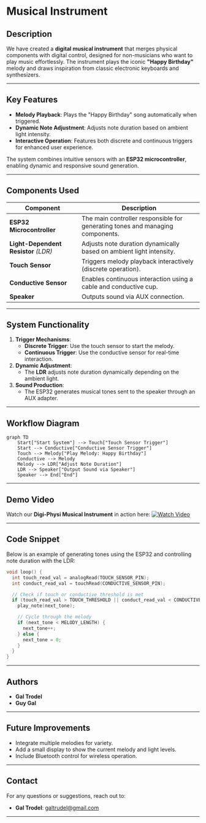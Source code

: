 # Musical Instrument

## Description

We have created a **digital musical instrument** that merges physical components with digital control, designed for non-musicians who want to play music effortlessly. The instrument plays the iconic **"Happy Birthday"** melody and draws inspiration from classic electronic keyboards and synthesizers.

---

## Key Features

- **Melody Playback**: Plays the "Happy Birthday" song automatically when triggered.
- **Dynamic Note Adjustment**: Adjusts note duration based on ambient light intensity.
- **Interactive Operation**: Features both discrete and continuous triggers for enhanced user experience.

The system combines intuitive sensors with an **ESP32 microcontroller**, enabling dynamic and responsive sound generation.

---

## Components Used

| Component                            | Description                                                                   |
| ------------------------------------ | ----------------------------------------------------------------------------- |
| **ESP32 Microcontroller**            | The main controller responsible for generating tones and managing components. |
| **Light-Dependent Resistor** _(LDR)_ | Adjusts note duration dynamically based on ambient light intensity.           |
| **Touch Sensor**                     | Triggers melody playback interactively (discrete operation).                  |
| **Conductive Sensor**                | Enables continuous interaction using a cable and conductive cup.              |
| **Speaker**                          | Outputs sound via AUX connection.                                             |

---

## System Functionality

1. **Trigger Mechanisms**:
   - **Discrete Trigger**: Use the touch sensor to start the melody.
   - **Continuous Trigger**: Use the conductive sensor for real-time interaction.
2. **Dynamic Adjustment**:
   - The **LDR** adjusts note duration dynamically depending on the ambient light.
3. **Sound Production**:
   - The ESP32 generates musical tones sent to the speaker through an AUX adapter.

---

## Workflow Diagram

```mermaid
graph TD
    Start["Start System"] --> Touch["Touch Sensor Trigger"]
    Start --> Conductive["Conductive Sensor Trigger"]
    Touch --> Melody["Play Melody: Happy Birthday"]
    Conductive --> Melody
    Melody --> LDR["Adjust Note Duration"]
    LDR --> Speaker["Output Sound via Speaker"]
    Speaker --> End["End"]
```

---

## Demo Video

Watch our **Digi-Physi Musical Instrument** in action here:
[![Watch Video](https://img.youtube.com/vi/A05jaQ_IBR8/0.jpg)](https://www.youtube.com/watch?v=A05jaQ_IBR8)

---

## Code Snippet

Below is an example of generating tones using the ESP32 and controlling note duration with the LDR:

```cpp
void loop() {
  int touch_read_val = analogRead(TOUCH_SENSOR_PIN);
  int conduct_read_val = touchRead(CONDUCTIVE_SENSOR_PIN);

  // Check if touch or conductive threshold is met
  if (touch_read_val > TOUCH_THRESHOLD || conduct_read_val < CONDUCTIVE_THRESHOLD) {
    play_note(next_tone);

    // Cycle through the melody
    if (next_tone < MELODY_LENGTH) {
      next_tone++;
    } else {
      next_tone = 0;
    }
  }
}
```

---

## Authors

- **Gal Trodel**
- **Guy Gal**

---

## Future Improvements

- Integrate multiple melodies for variety.
- Add a small display to show the current melody and light levels.
- Include Bluetooth control for wireless operation.

---

## Contact

For any questions or suggestions, reach out to:

- **Gal Trodel**: galtrudel@gmail.com

---

